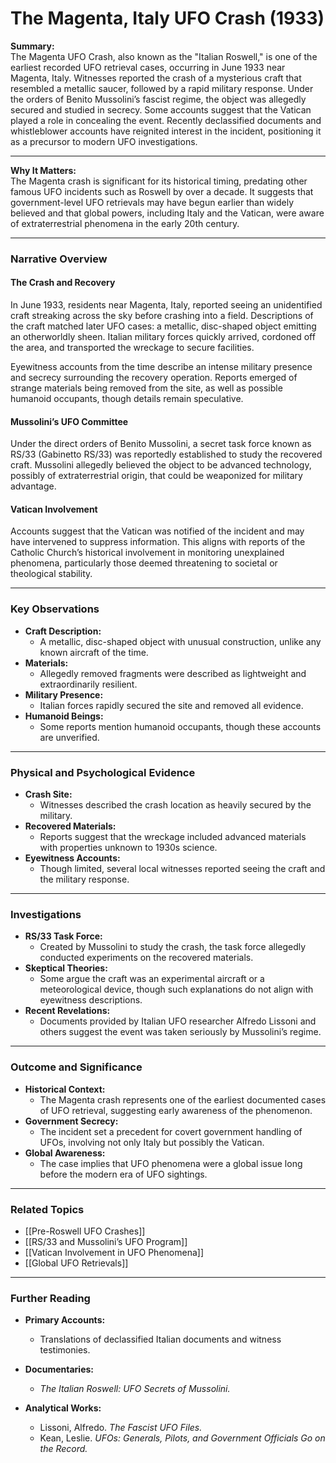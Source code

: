 # The Magenta, Italy UFO Crash (1933)

**Summary:**  
The Magenta UFO Crash, also known as the "Italian Roswell," is one of the earliest recorded UFO retrieval cases, occurring in June 1933 near Magenta, Italy. Witnesses reported the crash of a mysterious craft that resembled a metallic saucer, followed by a rapid military response. Under the orders of Benito Mussolini’s fascist regime, the object was allegedly secured and studied in secrecy. Some accounts suggest that the Vatican played a role in concealing the event. Recently declassified documents and whistleblower accounts have reignited interest in the incident, positioning it as a precursor to modern UFO investigations.

---

**Why It Matters:**  
The Magenta crash is significant for its historical timing, predating other famous UFO incidents such as Roswell by over a decade. It suggests that government-level UFO retrievals may have begun earlier than widely believed and that global powers, including Italy and the Vatican, were aware of extraterrestrial phenomena in the early 20th century.

---

### **Narrative Overview**

#### **The Crash and Recovery**

In June 1933, residents near Magenta, Italy, reported seeing an unidentified craft streaking across the sky before crashing into a field. Descriptions of the craft matched later UFO cases: a metallic, disc-shaped object emitting an otherworldly sheen. Italian military forces quickly arrived, cordoned off the area, and transported the wreckage to secure facilities.

Eyewitness accounts from the time describe an intense military presence and secrecy surrounding the recovery operation. Reports emerged of strange materials being removed from the site, as well as possible humanoid occupants, though details remain speculative.

#### **Mussolini’s UFO Committee**

Under the direct orders of Benito Mussolini, a secret task force known as RS/33 (Gabinetto RS/33) was reportedly established to study the recovered craft. Mussolini allegedly believed the object to be advanced technology, possibly of extraterrestrial origin, that could be weaponized for military advantage.

#### **Vatican Involvement**

Accounts suggest that the Vatican was notified of the incident and may have intervened to suppress information. This aligns with reports of the Catholic Church’s historical involvement in monitoring unexplained phenomena, particularly those deemed threatening to societal or theological stability.

---

### **Key Observations**

- **Craft Description:**
    - A metallic, disc-shaped object with unusual construction, unlike any known aircraft of the time.
- **Materials:**
    - Allegedly removed fragments were described as lightweight and extraordinarily resilient.
- **Military Presence:**
    - Italian forces rapidly secured the site and removed all evidence.
- **Humanoid Beings:**
    - Some reports mention humanoid occupants, though these accounts are unverified.

---

### **Physical and Psychological Evidence**

- **Crash Site:**
    - Witnesses described the crash location as heavily secured by the military.
- **Recovered Materials:**
    - Reports suggest that the wreckage included advanced materials with properties unknown to 1930s science.
- **Eyewitness Accounts:**
    - Though limited, several local witnesses reported seeing the craft and the military response.

---

### **Investigations**

- **RS/33 Task Force:**
    - Created by Mussolini to study the crash, the task force allegedly conducted experiments on the recovered materials.
- **Skeptical Theories:**
    - Some argue the craft was an experimental aircraft or a meteorological device, though such explanations do not align with eyewitness descriptions.
- **Recent Revelations:**
    - Documents provided by Italian UFO researcher Alfredo Lissoni and others suggest the event was taken seriously by Mussolini’s regime.

---

### **Outcome and Significance**

- **Historical Context:**
    - The Magenta crash represents one of the earliest documented cases of UFO retrieval, suggesting early awareness of the phenomenon.
- **Government Secrecy:**
    - The incident set a precedent for covert government handling of UFOs, involving not only Italy but possibly the Vatican.
- **Global Awareness:**
    - The case implies that UFO phenomena were a global issue long before the modern era of UFO sightings.

---

### **Related Topics**

- [[Pre-Roswell UFO Crashes]]
- [[RS/33 and Mussolini’s UFO Program]]
- [[Vatican Involvement in UFO Phenomena]]
- [[Global UFO Retrievals]]

---

### **Further Reading**

- **Primary Accounts:**
    
    - Translations of declassified Italian documents and witness testimonies.
- **Documentaries:**
    
    - _The Italian Roswell: UFO Secrets of Mussolini._
- **Analytical Works:**
    
    - Lissoni, Alfredo. _The Fascist UFO Files._
    - Kean, Leslie. _UFOs: Generals, Pilots, and Government Officials Go on the Record._

